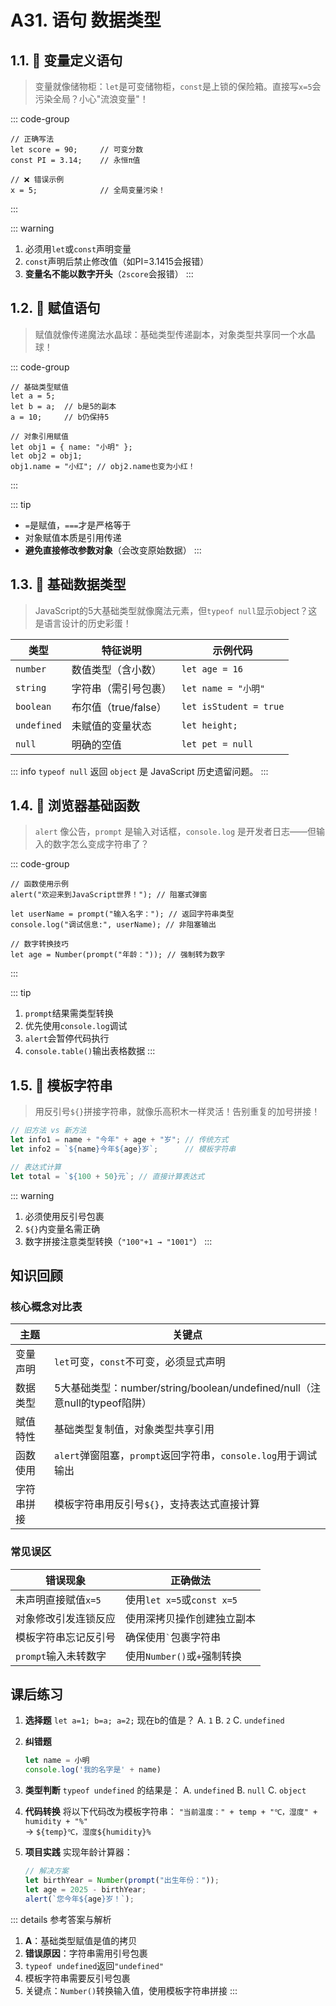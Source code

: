# A31. 语句 数据类型

## 1.1. 🌟 变量定义语句

> 变量就像储物柜：`let`是可变储物柜，`const`是上锁的保险箱。直接写`x=5`会污染全局？小心"流浪变量"！

::: code-group
```javascript{1,3}
// 正确写法
let score = 90;     // 可变分数
const PI = 3.14;    // 永恒π值

// ❌ 错误示例
x = 5;              // 全局变量污染！
```
:::

::: warning
1. 必须用`let`或`const`声明变量
2. `const`声明后禁止修改值（如PI=3.1415会报错）
3. **变量名不能以数字开头**（`2score`会报错）
:::

## 1.2. 🌟 赋值语句

> 赋值就像传递魔法水晶球：基础类型传递副本，对象类型共享同一个水晶球！

::: code-group
```javascript{3,6}
// 基础类型赋值
let a = 5;
let b = a;  // b是5的副本
a = 10;     // b仍保持5

// 对象引用赋值
let obj1 = { name: "小明" };
let obj2 = obj1;
obj1.name = "小红"; // obj2.name也变为小红！
```
:::

::: tip
- `=`是赋值，`===`才是严格等于
- 对象赋值本质是引用传递
- **避免直接修改参数对象**（会改变原始数据）
:::

## 1.3. 🌟 基础数据类型

> JavaScript的5大基础类型就像魔法元素，但`typeof null`显示object？这是语言设计的历史彩蛋！

| 类型         | 特征说明               | 示例代码                  |
| ------------ | ---------------------- | ------------------------- |
| `number`     | 数值类型（含小数）     | `let age = 16`            |
| `string`     | 字符串（需引号包裹）   | `let name = "小明"`       |
| `boolean`    | 布尔值（true/false）   | `let isStudent = true`    |
| `undefined`  | 未赋值的变量状态       | `let height;`             |
| `null`       | 明确的空值             | `let pet = null`          |

::: info
`typeof null` 返回 `object` 是 JavaScript 历史遗留问题。
:::

## 1.4. 🌟 浏览器基础函数

> `alert` 像公告，`prompt` 是输入对话框，`console.log` 是开发者日志——但输入的数字怎么变成字符串了？

::: code-group
```javascript{1,3}
// 函数使用示例
alert("欢迎来到JavaScript世界！"); // 阻塞式弹窗

let userName = prompt("输入名字："); // 返回字符串类型
console.log("调试信息:", userName); // 非阻塞输出

// 数字转换技巧
let age = Number(prompt("年龄：")); // 强制转为数字
```
:::

::: tip
1. `prompt`结果需类型转换
2. 优先使用`console.log`调试
3. `alert`会暂停代码执行
4. `console.table()`输出表格数据
:::

## 1.5. 🌟 模板字符串

> 用反引号`${}`拼接字符串，就像乐高积木一样灵活！告别重复的加号拼接！

```javascript
// 旧方法 vs 新方法
let info1 = name + "今年" + age + "岁"; // 传统方式
let info2 = `${name}今年${age}岁`;      // 模板字符串

// 表达式计算
let total = `${100 + 50}元`; // 直接计算表达式
```

::: warning
1. 必须使用反引号包裹
2. `${}`内变量名需正确
3. 数字拼接注意类型转换（`"100"+1 → "1001"`）
:::

## 知识回顾

### 核心概念对比表

| 主题         | 关键点                                                                 |
| ------------ | ---------------------------------------------------------------------- |
| 变量声明     | `let`可变，`const`不可变，必须显式声明                                 |
| 数据类型     | 5大基础类型：number/string/boolean/undefined/null（注意null的typeof陷阱）|
| 赋值特性     | 基础类型复制值，对象类型共享引用                                     |
| 函数使用     | `alert`弹窗阻塞，`prompt`返回字符串，`console.log`用于调试输出       |
| 字符串拼接   | 模板字符串用反引号`${}`，支持表达式直接计算                         |

### 常见误区

| 错误现象                 | 正确做法                          |
| ------------------------ | --------------------------------- |
| 未声明直接赋值`x=5`       | 使用`let x=5`或`const x=5`       |
| 对象修改引发连锁反应      | 使用深拷贝操作创建独立副本        |
| 模板字符串忘记反引号      | 确保使用`` ` ``包裹字符串         |
| `prompt`输入未转数字      | 使用`Number()`或`+`强制转换      |

## 课后练习

1. **选择题**
   `let a=1; b=a; a=2;` 现在b的值是？
   A. `1` B. `2` C. `undefined`

2. **纠错题**
   ```javascript
   let name = 小明
   console.log('我的名字是' + name)

3. **类型判断**
   `typeof undefined` 的结果是：
   A. `undefined` B. `null` C. `object`

4. **代码转换**
   将以下代码改为模板字符串：
   `"当前温度：" + temp + "℃，湿度" + humidity + "%"`  
   → `${temp}℃，湿度${humidity}%`

5. **项目实践**
   实现年龄计算器：
   ```javascript
   // 解决方案
   let birthYear = Number(prompt("出生年份："));
   let age = 2025 - birthYear;
   alert(`您今年${age}岁！`);
   ```

::: details 参考答案与解析
1. **A**：基础类型赋值是值的拷贝
2. **错误原因**：字符串需用引号包裹
3. `typeof undefined`返回`"undefined"`
4. 模板字符串需要反引号包裹
5. 关键点：`Number()`转换输入值，使用模板字符串拼接
:::
